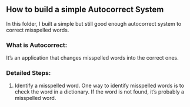 ## How to build a simple Autocorrect System
In this folder, I built a simple but still good enough autocorrect system to correct misspelled words. 

### What is Autocorrect: 
It’s an application that changes misspelled words into the correct ones. 

### Detailed Steps: 
1. Identify a misspelled word. 
One way to identify misspelled words is to check the word in a dictionary. If the word is not found, it’s probably a misspelled word. 

